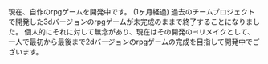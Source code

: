 現在、自作のrpgゲームを開発中です。 (1ヶ月経過)
過去のチームプロジェクトで開発した3dバージョンのrpgゲームが未完成のままで終了することになりました。
個人的にそれに対して無念があり、現在はその開発のㅋリメイクとして、一人で最初から最後まで2dバージョンのrpgゲームの完成を目指して開発中でございます。

